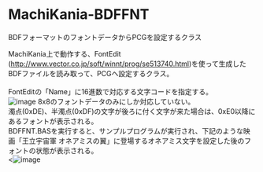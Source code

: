 # MachiKania-BDFFNT
BDFフォーマットのフォントデータからPCGを設定するクラス

MachiKania上で動作する、FontEdit (http://www.vector.co.jp/soft/winnt/prog/se513740.html)を使って生成したBDFファイルを読み取って、PCGヘ設定するクラス。<BR>
<BR>
FontEditの「Name」に16進数で対応する文字コードを指定する。<BR>
![image](https://user-images.githubusercontent.com/62051355/210295932-831460ec-e95e-4b98-b068-d7618574ad80.png)
8x8のフォントデータのみにしか対応していない。<BR>
濁点(0xDE)、半濁点(0xDF)の文字が後ろに付く文字が来た場合は、0xE0以降にあるフォントが表示される。<BR>
BDFFNT.BASを実行すると、サンプルプログラムが実行され、下記のような映画「王立宇宙軍 オネアミスの翼」に登場するオネアミス文字を設定した後のフォントの状態が表示される。<BR>
<![image](https://user-images.githubusercontent.com/62051355/210296219-c41e04ef-e7e0-48b0-b656-2c612d56990d.png)
>
